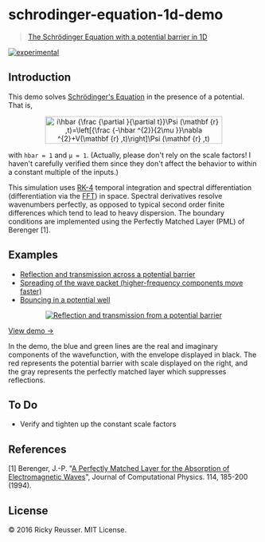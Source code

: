 # schrodinger-equation-1d-demo

> [The Schrödinger Equation with a potential barrier in 1D](http://demos.rickyreusser.com/schrodinger-equation-1d/)

[![experimental][stability-experimental]][stability-url]
<!--[![Build Status][travis-image]][travis-url]-->
<!--[![npm version][npm-image]][npm-url]-->
<!--[![Dependency Status][david-dm-image]][david-dm-url]-->
<!--[![Semistandard Style][semistandard-image]][semistandard-url]-->


## Introduction

This demo solves [Schrödinger's Equation](https://en.wikipedia.org/wiki/Schr%C3%B6dinger_equation) in the presence of a potential. That is, <p align="center"><img alt="i&bsol;hbar &lcub;&bsol;frac &lcub;&bsol;partial &rcub;&lcub;&bsol;partial t&rcub;&rcub;&bsol;Psi &lpar;&bsol;mathbf &lcub;r&rcub; &comma;t&rpar;&equals;&bsol;left&lsqb;&lcub;&bsol;frac &lcub;-&bsol;hbar &Hat;&lcub;2&rcub;&rcub;&lcub;2&bsol;mu &rcub;&rcub;&bsol;nabla &Hat;&lcub;2&rcub;&plus;V&lpar;&bsol;mathbf &lcub;r&rcub; &comma;t&rpar;&bsol;right&rsqb;&bsol;Psi &lpar;&bsol;mathbf &lcub;r&rcub; &comma;t&rpar;" valign="middle" src="images/ihbar-frac-partial-partial-tpsi-mathbf-r-tlef-d4cf84b0b7.png" width="356.5" height="55"></p> with `hbar = 1` and `µ = 1`. (Actually, please don't rely on the scale factors! I haven't carefully verified them since they don't affect the behavior to within a constant multiple of the inputs.)

This simulation uses [RK-4](https://github.com/scijs/ode-rk4) temporal integration and spectral differentiation (differentiation via the [FFT](https://github.com/scijs/ndarray-fft)) in space. Spectral derivatives resolve wavenumbers perfectly, as opposed to typical second order finite differences which tend to lead to heavy dispersion. The boundary conditions are implemented using the Perfectly Matched Layer (PML) of Berenger [1].

## Examples

- [Reflection and transmission across a potential barrier](http://demos.rickyreusser.com/schrodinger-equation-1d/#integration=%7B%22dt%22%3A0.0001%2C%22stepsPerIter%22%3A5%2C%22method%22%3A%22rk4%22%7D&pml=%7B%22width%22%3A0.05%2C%22exponent%22%3A1%2C%22gamma%22%3A1.5707963267948966%7D&potential=%7B%22width%22%3A0.1%2C%22magnitude%22%3A1000%2C%22inverted%22%3Afalse%2C%22center%22%3A1%2C%22exponent%22%3A2%7D&pulse=%7B%22center%22%3A0.5%2C%22width%22%3A0.1%2C%22magnitude%22%3A1%2C%22wavenumber%22%3A200%7D&pulse2=%7B%22center%22%3A1.5%2C%22width%22%3A0.1%2C%22magnitude%22%3A0%2C%22wavenumber%22%3A-200%7D)
- [Spreading of the wave packet (higher-frequency components move faster)](http://demos.rickyreusser.com/schrodinger-equation-1d/#integration=%7B%22dt%22%3A0.0001%2C%22stepsPerIter%22%3A5%2C%22method%22%3A%22rk4%22%7D&pml=%7B%22width%22%3A0.05%2C%22exponent%22%3A1%2C%22gamma%22%3A1.5707963267948966%7D&potential=%7B%22width%22%3A0.1%2C%22magnitude%22%3A0%2C%22inverted%22%3Afalse%2C%22center%22%3A1%2C%22exponent%22%3A1.98%7D&pulse=%7B%22center%22%3A0.5%2C%22width%22%3A0.012%2C%22magnitude%22%3A1%2C%22wavenumber%22%3A400%7D&pulse2=%7B%22center%22%3A1.5%2C%22width%22%3A0.1%2C%22magnitude%22%3A0%2C%22wavenumber%22%3A-200%7D)
- [Bouncing in a potential well](http://demos.rickyreusser.com/schrodinger-equation-1d/#integration=%7B%22dt%22%3A0.0001%2C%22stepsPerIter%22%3A5%2C%22method%22%3A%22rk4%22%7D&pml=%7B%22width%22%3A0.05%2C%22exponent%22%3A1%2C%22gamma%22%3A1.5707963267948966%7D&potential=%7B%22width%22%3A0.7%2C%22magnitude%22%3A5000%2C%22inverted%22%3Atrue%2C%22center%22%3A1%2C%22exponent%22%3A50%7D&pulse=%7B%22center%22%3A1%2C%22width%22%3A0.106%2C%22magnitude%22%3A1%2C%22wavenumber%22%3A220%7D&pulse2=%7B%22center%22%3A1.5%2C%22width%22%3A0.1%2C%22magnitude%22%3A0%2C%22wavenumber%22%3A-200%7D)

<p align="center">
  <a href="http://demos.rickyreusser.com/schrodinger-equation-1d/">
    <img src="images/sample.gif" alt="Reflection and transmission from a potential barrier">
  </a>
</p>

[View demo →](http://demos.rickyreusser.com/schrodinger-equation-1d/)

In the demo, the blue and green lines are the real and imaginary components of the wavefunction, with the envelope displayed in black. The red represents the potential barrier with scale displayed on the right, and the gray represents the perfectly matched layer which suppresses reflections.

## To Do

- Verify and tighten up the constant scale factors

## References

[1] Berenger, J.-P. "[A Perfectly Matched Layer for the Absorption of Electromagnetic Waves](http://web.stanford.edu/class/ee256/Berenger1994.pdf)", Journal of Computational Physics. 114, 185-200 (1994).

## License

&copy; 2016 Ricky Reusser. MIT License.




<!-- BADGES -->

[travis-image]: https://travis-ci.org/rreusser/schrodinger-equation-1d-demo.svg?branch=master
[travis-url]: https://travis-ci.org//schrodinger-equation-1d-demo

[npm-image]: https://badge.fury.io/js/schrodinger-equation-1d-demo.svg
[npm-url]: https://npmjs.org/package/schrodinger-equation-1d-demo

[david-dm-image]: https://david-dm.org/rreusser/schrodinger-equation-1d-demo.svg?theme=shields.io
[david-dm-url]: https://david-dm.org/rreusser/schrodinger-equation-1d-demo

[semistandard-image]: https://img.shields.io/badge/code%20style-semistandard-brightgreen.svg?style=flat-square
[semistandard-url]: https://github.com/Flet/semistandard

<!-- see stability badges at: https://github.com/badges/stability-badges -->
[stability-url]: https://github.com/badges/stability-badges
[stability-deprecated]: http://badges.github.io/stability-badges/dist/deprecated.svg
[stability-experimental]: http://badges.github.io/stability-badges/dist/experimental.svg
[stability-unstable]: http://badges.github.io/stability-badges/dist/unstable.svg
[stability-stable]: http://badges.github.io/stability-badges/dist/stable.svg
[stability-frozen]: http://badges.github.io/stability-badges/dist/frozen.svg
[stability-locked]: http://badges.github.io/stability-badges/dist/locked.svg
